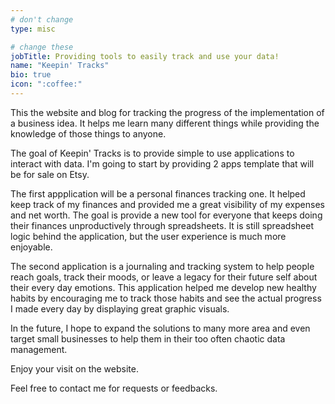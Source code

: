 ```yaml
---
# don't change
type: misc

# change these
jobTitle: Providing tools to easily track and use your data!
name: "Keepin' Tracks"
bio: true
icon: ":coffee:"
---
```


This the website and blog for tracking the progress of the implementation of a business idea. It helps me learn many different things while providing the knowledge of those things to anyone.

The goal of Keepin' Tracks is to provide simple to use applications to interact with data. I'm going to start by providing 2 apps template that will be for sale on Etsy. 

The first appplication will be a personal finances tracking one. It helped keep track of my finances and provided me a great visibility of my expenses and net worth. The goal is provide a new tool for everyone that keeps doing their finances unproductively through spreadsheets.
It is still spreadsheet logic behind the application, but the user experience is much more enjoyable.

The second application is a journaling and tracking system to help people reach goals, track their moods, or leave a legacy for their future self about their every day emotions. This application helped me develop new healthy habits by encouraging me to track those habits and see the actual progress I made every day by displaying great graphic visuals.

In the future, I hope to expand the solutions to many more area and even target small businesses to help them in their too often chaotic data management.

Enjoy your visit on the website.

Feel free to contact me for requests or feedbacks.
